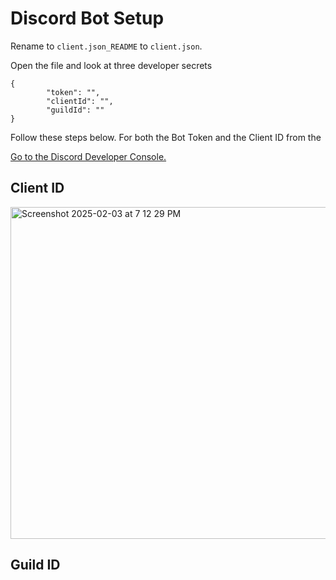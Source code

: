 # Discord Bot Setup

Rename to `client.json_README` to `client.json`.

Open the file and look at three developer secrets 

```
{
        "token": "",
        "clientId": "",
        "guildId": ""
}
```

Follow these steps below. For both the Bot Token and the Client ID from the

[Go to the Discord Developer Console.](https://discord.com/developers/applications)

## Client ID

<img width="531" alt="Screenshot 2025-02-03 at 7 12 29 PM" src="https://github.com/user-attachments/assets/a077aa63-6307-4944-9677-83d4063c1ae4" />

## Guild ID



